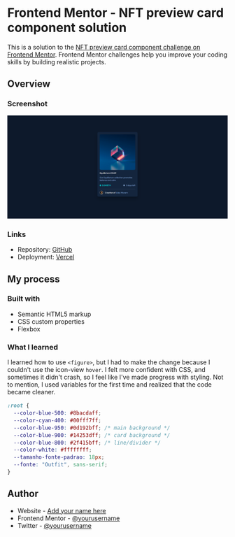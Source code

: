 # Frontend Mentor - NFT preview card component solution

This is a solution to the [NFT preview card component challenge on Frontend Mentor](https://www.frontendmentor.io/challenges/nft-preview-card-component-SbdUL_w0U). Frontend Mentor challenges help you improve your coding skills by building realistic projects. 

## Overview
### Screenshot

![alt text](image.png)

### Links

- Repository: [GitHub](https://your-solution-url.com)
- Deployment: [Vercel](https://your-live-site-url.com)

## My process

### Built with

- Semantic HTML5 markup
- CSS custom properties
- Flexbox

### What I learned

I learned how to use `<figure>`, but I had to make the change because I couldn't use the icon-view `hover`. I felt more confident with CSS, and sometimes it didn't crash, so I feel like I've made progress with styling. Not to mention, I used variables for the first time and realized that the code became cleaner.

```css
:root {
  --color-blue-500: #8bacdaff;
  --color-cyan-400: #00fff7ff;
  --color-blue-950: #0d192bff; /* main background */
  --color-blue-900: #14253dff; /* card background */
  --color-blue-800: #2f415bff; /* line/divider */
  --color-white: #ffffffff;
  --tamanho-fonte-padrao: 18px;
  --fonte: "Outfit", sans-serif;
}
```

## Author

- Website - [Add your name here](https://www.your-site.com)
- Frontend Mentor - [@yourusername](https://www.frontendmentor.io/profile/yourusername)
- Twitter - [@yourusername](https://www.twitter.com/yourusername)

